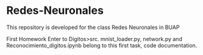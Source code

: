 # Redes-Neuronales
This repository is developed for the class Redes Neuronales in BUAP

First Homework
Enter to Digitos>src. mnist_loader.py, network.py and Reconocimiento_digitos.ipynb belong to this first task, code documentation.